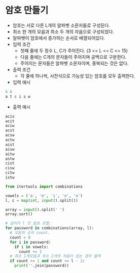 # 암호 만들기
* 암호는 서로 다른 L개의 알파벳 소문자들로 구성된다.
* 최소 한 개의 모음과 최소 두 개의 자음으로 구성되었다.
* 알파벳이 암호에서 증가하는 순서로 배열되어있다.
* 입력 조건
  * 첫째 줄에 두 정수 L, C가 주어진다. (3 <= L <= C <= 15)
  * 다음 줄에는 C개의 문자들이 주어지며 공백으로 구분한다.
  * 주어지는 문자들은 알파벳 소문자이며, 중복되는 것은 없다.
* 출력 조건
  * 각 줄에 하나씩, 사전식으로 가능성 있는 암호를 모두 출력한다.
* 입력 예시
```python
4 6
a t c i s w
```
* 출력 예시
```python
acis
acit
aciw
acst
acsw
actw
aist
aisw
aitw
astw
cist
cisw
citw
istw
```
```python
from itertools import combinations

vowels = ('a', 'e', 'i', 'o', 'u')
l, c = map(int, input().split())

array = input().split(' ')
array.sort()

# 길이가 l 인 암호 조합.
for password in combinations(array, l):
  # 모음의 숫자 count.
  count = 0
  for i in password:
    if i in vowels:
      count += 1
  # 최소 1개모음과 최소 2개의 자음이 있는 경우 출력
  if count >= 1 and count <= l - 2:
    print(''.join(password))
```
